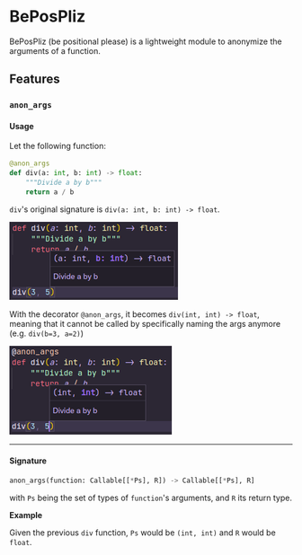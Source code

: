 # BePosPliz

BePosPliz (be positional please) is a lightweight module to anonymize the arguments of a function.

## Features

### `anon_args`

#### Usage

Let the following function:

```py
@anon_args
def div(a: int, b: int) -> float:
    """Divide a by b"""
    return a / b
```

`div`'s original signature is `div(a: int, b: int) -> float`.

![`div` without decorator](./images/div_original.png)

With the decorator `@anon_args`, it becomes `div(int, int) -> float`, meaning that it cannot be called by specifically naming the args anymore (e.g. `div(b=3, a=2)`)

![`div` with the decorator](./images/div_anon_args.png)

---

#### Signature

```py
anon_args(function: Callable[[*Ps], R]) -> Callable[[*Ps], R]
```

with `Ps` being the set of types of `function`'s arguments, and `R` its return type.

**Example**

Given the previous `div` function, `Ps` would be `(int, int)` and `R` would be `float`.
